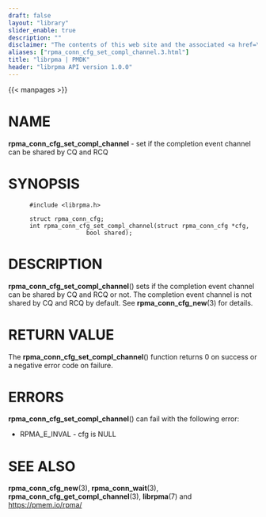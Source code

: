 ```yaml
---
draft: false
layout: "library"
slider_enable: true
description: ""
disclaimer: "The contents of this web site and the associated <a href=\"https://github.com/pmem\">GitHub repositories</a> are BSD-licensed open source."
aliases: ["rpma_conn_cfg_set_compl_channel.3.html"]
title: "librpma | PMDK"
header: "librpma API version 1.0.0"
---
```

{{< manpages >}}

[comment]: <> (SPDX-License-Identifier: BSD-3-Clause)
[comment]: <> (Copyright 2020-2022, Intel Corporation)

NAME
====

**rpma\_conn\_cfg\_set\_compl\_channel** - set if the completion event
channel can be shared by CQ and RCQ

SYNOPSIS
========

          #include <librpma.h>

          struct rpma_conn_cfg;
          int rpma_conn_cfg_set_compl_channel(struct rpma_conn_cfg *cfg,
                          bool shared);

DESCRIPTION
===========

**rpma\_conn\_cfg\_set\_compl\_channel**() sets if the completion event
channel can be shared by CQ and RCQ or not. The completion event channel
is not shared by CQ and RCQ by default. See **rpma\_conn\_cfg\_new**(3)
for details.

RETURN VALUE
============

The **rpma\_conn\_cfg\_set\_compl\_channel**() function returns 0 on
success or a negative error code on failure.

ERRORS
======

**rpma\_conn\_cfg\_set\_compl\_channel**() can fail with the following
error:

-   RPMA\_E\_INVAL - cfg is NULL

SEE ALSO
========

**rpma\_conn\_cfg\_new**(3), **rpma\_conn\_wait**(3),
**rpma\_conn\_cfg\_get\_compl\_channel**(3), **librpma**(7) and
https://pmem.io/rpma/
